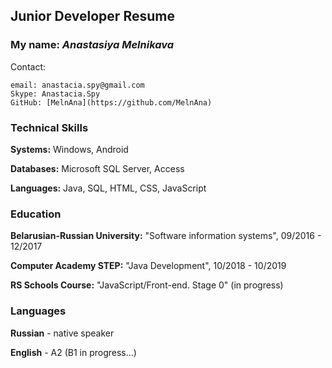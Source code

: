 ## Junior Developer Resume

### My name: _Anastasiya Melnikava_

Contact:

    email: anastacia.spy@gmail.com
    Skype: Anastacia.Spy
    GitHub: [MelnAna](https://github.com/MelnAna)

### Technical Skills

**Systems:** Windows, Android

**Databases:** Microsoft SQL Server, Access

**Languages:** Java, SQL, HTML, CSS, JavaScript

### Education

**Belarusian-Russian University:** "Software information systems", 09/2016 - 12/2017

**Computer Academy STEP:** "Java Development", 10/2018 - 10/2019

**RS Schools Course:** "JavaScript/Front-end. Stage 0" (in progress)

### Languages

**Russian** - native speaker

**English** - A2 (B1 in progress…)
